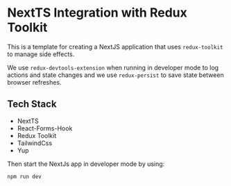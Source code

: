 # NextTS Integration with Redux Toolkit

This is a template for creating a NextJS application that uses `redux-toolkit` to manage side effects.

We use `redux-devtools-extension` when running in developer mode to log actions and state changes and we
use `redux-persist` to save state between browser refreshes.

## Tech Stack

- NextTS
- React-Forms-Hook
- Redux Toolkit
- TailwindCss
- Yup

Then start the NextJs app in developer mode by using:

```sh
npm run dev
```
